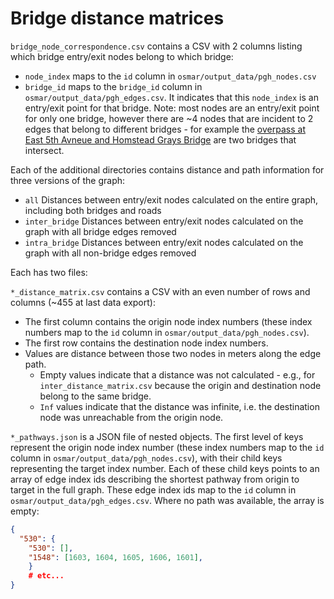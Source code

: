 # Bridge distance matrices

`bridge_node_correspondence.csv` contains a CSV with 2 columns listing which bridge entry/exit nodes belong to which bridge:
- `node_index` maps to the `id` column in `osmar/output_data/pgh_nodes.csv`
- `bridge_id` maps to the `bridge_id` column in `osmar/output_data/pgh_edges.csv`. It indicates that this `node_index` is an entry/exit point for that bridge. Note: most nodes are an entry/exit point for only one bridge, however there are ~4 nodes that are incident to 2 edges that belong to different bridges - for example the [overpass at East 5th Avneue and Homstead Grays Bridge](https://www.openstreetmap.org/relation/9340973) are two bridges that intersect.

Each of the additional directories contains distance and path information for three versions of the graph:

- `all` Distances between entry/exit nodes calculated on the entire graph, including both bridges and roads
- `inter_bridge` Distances between entry/exit nodes calculated on the graph with all bridge edges removed
- `intra_bridge` Distances between entry/exit nodes calculated on the graph with all non-bridge edges removed

Each has two files:

`*_distance_matrix.csv` contains a CSV with an even number of rows and columns (~455 at last data export):
- The first column contains the origin node index numbers (these index numbers map to the `id` column in `osmar/output_data/pgh_nodes.csv`). 
- The first row contains the destination node index numbers. 
- Values are distance between those two nodes in meters along the edge path. 
    - Empty values indicate that a distance was not calculated - e.g., for `inter_distance_matrix.csv` because the origin and destination node belong to the same bridge.
    - `Inf` values indicate that the distance was infinite, i.e. the destination node was unreachable from the origin node.
    
`*_pathways.json` is a JSON file of nested objects. The first level of keys represent the origin node index number (these index numbers map to the `id` column in `osmar/output_data/pgh_nodes.csv`), with their child keys representing the target index number. Each of these child keys points to an array of edge index ids describing the shortest pathway from origin to target in the full graph. These edge index ids map to the `id` column in `osmar/output_data/pgh_edges.csv`. Where no path was available, the array is empty:

```json
{
  "530": {
    "530": [],
    "1548": [1603, 1604, 1605, 1606, 1601],
    }
    # etc...
}
```